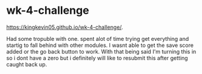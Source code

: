 # wk-4-challenge
https://kingkevin05.github.io/wk-4-challenge/.

Had some tropuble with one. spent alot of time trying get everything and startig to fall behind with other modules. I wasnt able to get the save score added or the go back button to work. With that being said I'm turning this in so i dont have a zero but i definitely will like to resubmit this after getting caught back up.

